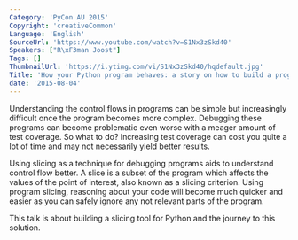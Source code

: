 ```yaml
---
Category: 'PyCon AU 2015'
Copyright: 'creativeCommon'
Language: 'English'
SourceUrl: 'https://www.youtube.com/watch?v=S1Nx3zSkd40'
Speakers: ["R\xF3man Joost"]
Tags: []
ThumbnailUrl: 'https://i.ytimg.com/vi/S1Nx3zSkd40/hqdefault.jpg'
Title: 'How your Python program behaves: a story on how to build a program slicer'
date: '2015-08-04'
---
```

Understanding the control flows in programs can be simple but increasingly difficult once the program becomes more complex. Debugging these programs can become problematic even worse with a meager amount of test coverage. So what to do? Increasing test coverage can cost you quite a lot of time and may not necessarily yield better results.

Using slicing as a technique for debugging programs aids to understand control flow better. A slice is a subset of the program which affects the values of the point of interest, also known as a slicing criterion. Using program slicing, reasoning about your code will become much quicker and easier as you can safely ignore any not relevant parts of the program.

This talk is about building a slicing tool for Python and the journey to this solution.

